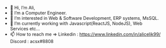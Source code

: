 - 👋 Hi, I’m Ali,
- 💞️ I’m a Computer Engineer.
- 👀 I’m interested in Web & Software Development, ERP systems, MsSQL.
- 🌱 I’m currently working with Javascript(ReactJS, NodeJS), Web Services etc...
- 📫 How to reach me => 
  Linkedin : https://www.linkedin.com/in/alicelik99/
  Discord : acsx#8808
